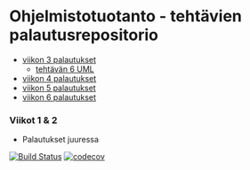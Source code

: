# Ohjelmistotuotanto - tehtävien palautusrepositorio

- [viikon 3 palautukset](https://github.com/hajame/ohtu-viikko1-2018/tree/master/viikko3)
  - [tehtävän 6 UML](https://github.com/hajame/ohtu-viikko1-2018/blob/master/viikko3/LoginCucumber/viikko3_teht6_UML.jpg)
- [viikon 4 palautukset](https://github.com/hajame/ohtu-viikko1-2018/tree/master/viikko4)
- [viikon 5 palautukset](https://github.com/hajame/ohtu-viikko1-2018/tree/master/viikko5)
- [viikon 6 palautukset](https://github.com/hajame/ohtu-viikko1-2018/tree/master/viikko6)

### Viikot 1 & 2

- Palautukset juuressa

[![Build Status](https://travis-ci.org/hajame/ohtu-viikko1-2018.svg?branch=master)](https://travis-ci.org/hajame/ohtu-viikko1-2018) [![codecov](https://codecov.io/gh/hajame/ohtu-viikko1-2018/branch/master/graph/badge.svg)](https://codecov.io/gh/hajame/ohtu-viikko1-2018)



